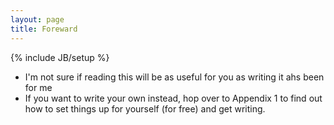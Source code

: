 ```yaml
---
layout: page
title: Foreward
---
```

{% include JB/setup %}

* I'm not sure if reading this will be as useful for you as writing it ahs been for me
* If you want to write your own instead, hop over to Appendix 1 to find out how to set things up for yourself (for free) and get writing.